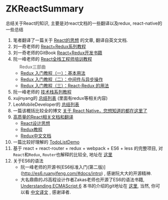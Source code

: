 # ZKReactSummary
总结关于React的知识, 主要是对react文档的一些翻译以及redux, react-native的一些总结

1. 笔者翻译了一篇关于 [React的思想](translation/README.md) 的文章, 翻译自英文文档.
2. 刘一奇老师的 [React+Redux系列教程](https://github.com/lewis617/react-redux-tutorial)
3. 刘一奇老师的GitBook [React+Redux开发书籍](http://cn.redux.js.org/docs/introduction/Motivation.html)
4. 阮一峰老师的 [React全栈工程师培训教程](http://www.ruanyifeng.com/blog/2016/11/javascript.html) <br />
    <span style="display: block; color: #535353; margin: 5px 0 0 20px;">Redux三部曲</span>
    * [Redux 入门教程（一）：基本用法](http://www.ruanyifeng.com/blog/2016/09/redux_tutorial_part_one_basic_usages.html)
    * [Redux 入门教程（二）：中间件与异步操作](http://www.ruanyifeng.com/blog/2016/09/redux_tutorial_part_two_async_operations.html)
    * [Redux 入门教程（三）：React-Redux 的用法](http://www.ruanyifeng.com/blog/2016/09/redux_tutorial_part_three_react-redux.html)
5. 阮一峰老师的 [技术栈系列教程](http://www.ruanyifeng.com/blog/2016/09/react-technology-stack.html)
6. xujinyang的 [总结列表](https://github.com/xujinyang/react-native-android-guide) (里面有redux等相关内容)
7. LeoMobileDeveloper的 [总结列表](https://github.com/LeoMobileDeveloper/ReactNativeMaterials)
8. 一篇该概括比较全的博文 [关于 React Native，您想知道的都在这里了](https://my.oschina.net/osccreate/blog/778348)
9. [高质量的React相关文档和翻译](https://github.com/react-guide)
    * [React设计思想](https://github.com/react-guide/react-basic)
    * [Redux教程](https://github.com/react-guide/redux-tutorial-cn#redux-tutorial)
    * [Redux中文文档](https://github.com/camsong/redux-in-chinese)
10. 一篇比较好理解的 [TodoListDemo](https://github.com/TongchengQiu/TodoList-as-redux-demo)
11. 基于 react + react-router + redux + webpack + ES6 + less 的完整项目, 对`React`和`Redux`, `Router`也解释的比较全, 
    地址在 [这里](https://github.com/bailicangdu/react-pxq)
12. 关于ES6的语法
    * 阮一峰老师的开源书[ES6标准入门(第二版)] (http://es6.ruanyifeng.com/#docs/intro) , 感谢阮大大的开源精神.
    * 大名鼎鼎的JS高程设计作者Zakas老师也开源了ES6的语法书籍, [Understanding ECMAScript 6](https://leanpub.com/understandinges6/read)
    本书的介绍的git地址在 [这里](https://github.com/nzakas/understandinges6), 
    当然, 你可以看 [中文译文](https://www.gitbook.com/book/oshotokill/understandinges6-simplified-chinese/details) , 感谢译者.
